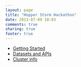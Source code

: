 ```yaml
---
layout: page
title: "Hopper Storm Hackathon"
date: 2013-07-09 10:03
comments: true
sharing: true
footer: true
---
```


*   [Getting Started](/start/)
*   [Datasets and APIs](/datasets/)
*   [Cluster info](/cluster/)